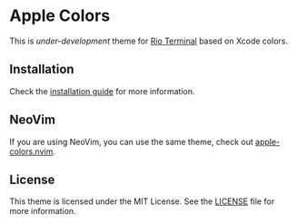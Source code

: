 # Apple Colors
This is *under-development* theme for [Rio Terminal](https://github.com/raphamorim/rio)
based on Xcode colors.

## Installation
Check the [installation guide](INSTALL.md) for more information.

## NeoVim
If you are using NeoVim, you can use the same theme, check out [apple-colors.nvim](https://github.com/thigcampos/apple-colors.nvim).

## License
This theme is licensed under the MIT License. See the [LICENSE](LICENSE) file for more information.
